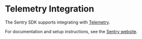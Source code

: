 # Telemetry Integration

The Sentry SDK supports integrating with [Telemetry](https://github.com/beam-telemetry/telemetry).

For documentation and setup instructions, see the [Sentry website](https://docs.sentry.io/platforms/elixir/integrations/telemetry/).
